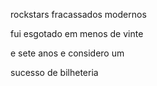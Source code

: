 rockstars fracassados modernos

fui esgotado em menos de vinte

e sete anos e considero um

sucesso de bilheteria
